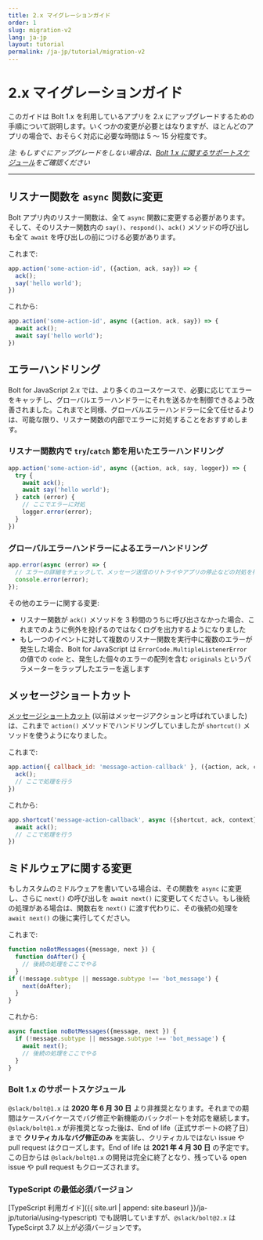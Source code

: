 ```yaml
---
title: 2.x マイグレーションガイド
order: 1
slug: migration-v2
lang: ja-jp
layout: tutorial
permalink: /ja-jp/tutorial/migration-v2
---
```

# 2.x マイグレーションガイド

<div class="section-content">
このガイドは Bolt 1.x を利用しているアプリを 2.x にアップグレードするための手順について説明します。いくつかの変更が必要とはなりますが、ほとんどのアプリの場合で、おそらく対応に必要な時間は 5 〜 15 分程度です。

*注: もしすぐにアップグレードをしない場合は、[Bolt 1.x に関するサポートスケジュール](#bolt-1x-%E3%81%AE%E3%82%B5%E3%83%9D%E3%83%BC%E3%83%88%E3%82%B9%E3%82%B1%E3%82%B8%E3%83%A5%E3%83%BC%E3%83%AB)をご確認ください*
</div> 

---

## リスナー関数を `async` 関数に変更

Bolt アプリ内のリスナー関数は、全て `async` 関数に変更する必要があります。そして、そのリスナー関数内の `say()`、`respond()`、`ack()` メソッドの呼び出しも全て `await` を呼び出しの前につける必要があります。

これまで:

```javascript
app.action('some-action-id', ({action, ack, say}) => {
  ack();
  say('hello world');
})
```

これから:

```javascript
app.action('some-action-id', async ({action, ack, say}) => {
  await ack();
  await say('hello world');
})
```


## エラーハンドリング

Bolt for JavaScript 2.x では、より多くのユースケースで、必要に応じてエラーをキャッチし、グローバルエラーハンドラーにそれを送るかを制御できるよう改善されました。これまでと同様、グローバルエラーハンドラーに全て任せるよりは、可能な限り、リスナー関数の内部でエラーに対処することをおすすめします。

### リスナー関数内で `try`/`catch` 節を用いたエラーハンドリング

```javascript
app.action('some-action-id', async ({action, ack, say, logger}) => {
  try {
    await ack();
    await say('hello world');
  } catch (error) {
    // ここでエラーに対処
    logger.error(error);
  }
})
```

### グローバルエラーハンドラーによるエラーハンドリング

```javascript
app.error(async (error) => {
  // エラーの詳細をチェックして、メッセージ送信のリトライやアプリの停止などの対処を行う
  console.error(error);
});
```

その他のエラーに関する変更:

- リスナー関数が `ack()` メソッドを 3 秒間のうちに呼び出さなかった場合、これまでのように例外を投げるのではなくログを出力するようになりました
- もし一つのイベントに対して複数のリスナー関数を実行中に複数のエラーが発生した場合、Bolt for JavaScript は `ErrorCode.MultipleListenerError` の値での `code` と、発生した個々のエラーの配列を含む `originals` というパラメーターをラップしたエラーを返します

## メッセージショートカット

[メッセージショートカット](https://api.slack.com/interactivity/shortcuts/using#message_shortcuts) (以前はメッセージアクションと呼ばれていました)は、これまで `action()` メソッドでハンドリングしていましたが `shortcut()` メソッドを使うようになりました。

これまで:

```javascript
app.action({ callback_id: 'message-action-callback' }, ({action, ack, context}) => {
  ack();
  // ここで処理を行う
})
```

これから:

```javascript
app.shortcut('message-action-callback', async ({shortcut, ack, context}) => {
  await ack();
  // ここで処理を行う
})
```

## ミドルウェアに関する変更

もしカスタムのミドルウェアを書いている場合は、その関数を `async` に変更し、さらに `next()` の呼び出しを `await next()` に変更してください。もし後続の処理がある場合は、関数右を `next()` に渡す代わりに、その後続の処理を `await next()` の後に実行してください。

これまで:

```javascript
function noBotMessages({message, next }) {
  function doAfter() {
    // 後続の処理をここでやる
  }
if (!message.subtype || message.subtype !== 'bot_message') {
    next(doAfter);
  }
}
```

これから:

```javascript
async function noBotMessages({message, next }) {
  if (!message.subtype || message.subtype !== 'bot_message') {
    await next();
    // 後続の処理をここでやる
  }
}
```

### Bolt 1.x のサポートスケジュール

`@slack/bolt@1.x` は **2020 年 6 月 30 日** より非推奨となります。それまでの期間はケースバイケースでバグ修正や新機能のバックポートを対応を継続します。`@slack/bolt@1.x` が非推奨となった後は、End of life（正式サポートの終了日）まで **クリティカルなバグ修正のみ** を実装し、クリティカルではない issue や pull request はクローズします。End of life は **2021 年 4 月 30 日** の予定です。この日からは `@slack/bolt@1.x` の開発は完全に終了となり、残っている open issue や pull request もクローズされます。

### TypeScript の最低必須バージョン

[TypeScript 利用ガイド]({{ site.url | append: site.baseurl }}/ja-jp/tutorial/using-typescript) でも説明していますが、`@slack/bolt@2.x` は TypeScirpt 3.7 以上が必須バージョンです。
